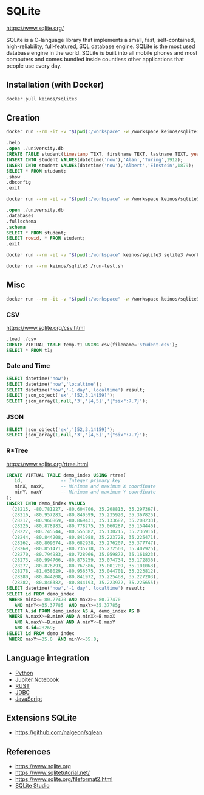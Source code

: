 # SQLite

https://www.sqlite.org/

SQLite is a C-language library that implements a small, fast, self-contained, high-reliability, full-featured, SQL database engine. SQLite is the most used database engine in the world. SQLite is built into all mobile phones and most computers and comes bundled inside countless other applications that people use every day.

## Installation (with Docker)

```bash
docker pull keinos/sqlite3
```

## Creation

```bash
docker run --rm -it -v "$(pwd):/workspace" -w /workspace keinos/sqlite3
```

```sql
.help
.open ./university.db
CREATE TABLE student(timestamp TEXT, firstname TEXT, lastname TEXT, year INTEGER);
INSERT INTO student VALUES(datetime('now'),'Alan','Turing',1912);
INSERT INTO student VALUES(datetime('now'),'Albert','Einstein',1879);
SELECT * FROM student;
.show
.dbconfig
.exit
```

```bash
docker run --rm -it -v "$(pwd):/workspace" -w /workspace keinos/sqlite3
```

```sql
.open ./university.db
.databases
.fullschema
.schema
SELECT * FROM student;
SELECT rowid, * FROM student;
.exit
```


```bash
docker run --rm -it -v "$(pwd):/workspace" keinos/sqlite3 sqlite3 /workspace/university.db -header -column 'SELECT rowid, * FROM student;'
```

```bash
docker run --rm keinos/sqlite3 /run-test.sh
```

## Misc

```bash
docker run --rm -it -v "$(pwd):/workspace" -w /workspace keinos/sqlite3
```

### CSV

https://www.sqlite.org/csv.html

```sql
.load ./csv
CREATE VIRTUAL TABLE temp.t1 USING csv(filename='student.csv');
SELECT * FROM t1;
```


### Date and Time

```sql
SELECT datetime('now');
SELECT datetime('now','localtime');
SELECT datetime('now','-1 day','localtime') result;
SELECT json_object('ex','[52,3.14159]');
SELECT json_array(1,null,'3','[4,5]','{"six":7.7}');
```


### JSON

```sql
SELECT json_object('ex','[52,3.14159]');
SELECT json_array(1,null,'3','[4,5]','{"six":7.7}');
```


### R*Tree

https://www.sqlite.org/rtree.html

```sql
CREATE VIRTUAL TABLE demo_index USING rtree(
   id,              -- Integer primary key
   minX, maxX,      -- Minimum and maximum X coordinate
   minY, maxY       -- Minimum and maximum Y coordinate
);
INSERT INTO demo_index VALUES
  (28215, -80.781227, -80.604706, 35.208813, 35.297367),
  (28216, -80.957283, -80.840599, 35.235920, 35.367825),
  (28217, -80.960869, -80.869431, 35.133682, 35.208233),
  (28226, -80.878983, -80.778275, 35.060287, 35.154446),
  (28227, -80.745544, -80.555382, 35.130215, 35.236916),
  (28244, -80.844208, -80.841988, 35.223728, 35.225471),
  (28262, -80.809074, -80.682938, 35.276207, 35.377747),
  (28269, -80.851471, -80.735718, 35.272560, 35.407925),
  (28270, -80.794983, -80.728966, 35.059872, 35.161823),
  (28273, -80.994766, -80.875259, 35.074734, 35.172836),
  (28277, -80.876793, -80.767586, 35.001709, 35.101063),
  (28278, -81.058029, -80.956375, 35.044701, 35.223812),
  (28280, -80.844208, -80.841972, 35.225468, 35.227203),
  (28282, -80.846382, -80.844193, 35.223972, 35.225655);
SELECT datetime('now','-1 day','localtime') result;
SELECT id FROM demo_index
 WHERE minX<=-80.77470 AND maxX>=-80.77470
   AND minY<=35.37785  AND maxY>=35.37785;
SELECT A.id FROM demo_index AS A, demo_index AS B
 WHERE A.maxX>=B.minX AND A.minX<=B.maxX
   AND A.maxY>=B.minY AND A.minY<=B.maxY
   AND B.id=28269;
SELECT id FROM demo_index
 WHERE maxY>=35.0  AND minY<=35.0;
```


## Language integration

* [Python](https://docs.python.org/3/library/sqlite3.html#sqlite3-tutorial)
* [Jupiter Notebook](https://github.com/jupyter-xeus/xeus-sqlite)
* [RUST](https://github.com/rusqlite/rusqlite)
* [JDBC](https://github.com/xerial/sqlite-jdbc)
* [JavaScript](https://www.npmjs.com/package/sqlite)

## Extensions SQLite

* https://github.com/nalgeon/sqlean


## References

* https://www.sqlite.org
* https://www.sqlitetutorial.net/
* https://www.sqlite.org/fileformat2.html
* [SQLite Studio](https://sqlitestudio.pl/)